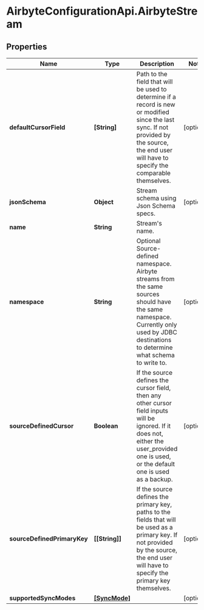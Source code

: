 # AirbyteConfigurationApi.AirbyteStream

## Properties

Name | Type | Description | Notes
------------ | ------------- | ------------- | -------------
**defaultCursorField** | **[String]** | Path to the field that will be used to determine if a record is new or modified since the last sync. If not provided by the source, the end user will have to specify the comparable themselves. | [optional] 
**jsonSchema** | **Object** | Stream schema using Json Schema specs. | [optional] 
**name** | **String** | Stream&#39;s name. | 
**namespace** | **String** | Optional Source-defined namespace. Airbyte streams from the same sources should have the same namespace. Currently only used by JDBC destinations to determine what schema to write to. | [optional] 
**sourceDefinedCursor** | **Boolean** | If the source defines the cursor field, then any other cursor field inputs will be ignored. If it does not, either the user_provided one is used, or the default one is used as a backup. | [optional] 
**sourceDefinedPrimaryKey** | **[[String]]** | If the source defines the primary key, paths to the fields that will be used as a primary key. If not provided by the source, the end user will have to specify the primary key themselves. | [optional] 
**supportedSyncModes** | [**[SyncMode]**](SyncMode.md) |  | [optional] 



